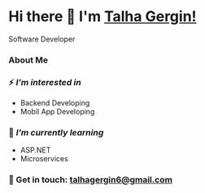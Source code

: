 # Hi there 👋 I'm [Talha Gergin!](https://github.com/talhagergin)

Software Developer

### **About Me**

### ⚡ *I’m interested in*
- Backend Developing
- Mobil App Developing

### 🌱 *I’m currently learning*
- ASP.NET
- Microservices

### 📧 Get in touch: talhagergin6@gmail.com

